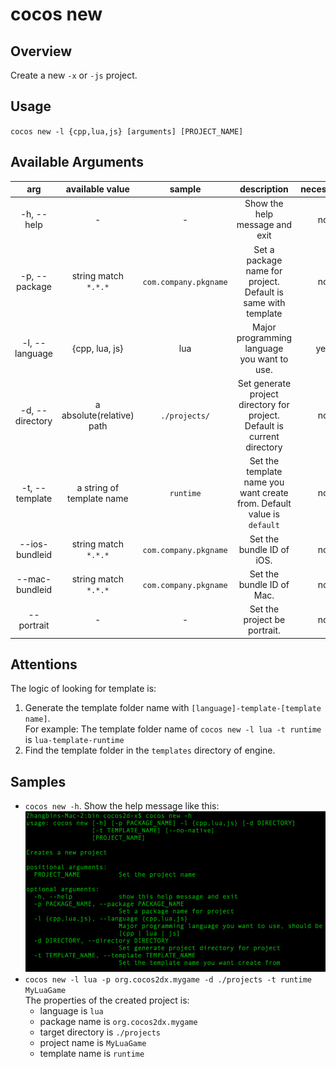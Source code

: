 # cocos new

## Overview

Create a new `-x` or `-js` project.

## Usage

`cocos new -l {cpp,lua,js} [arguments] [PROJECT_NAME]`

## Available Arguments

arg | available value | sample | description | necessary
:------------: | :-------------: | :------------: | :------------: | :------------:
-h, --help | - | - | Show the help message and exit  | no
-p, --package | string match `*.*.*` | `com.company.pkgname` | Set a package name for project. Default is same with template  | no
-l, --language | {cpp, lua, js} | lua | Major programming language you want to use. | yes
-d, --directory | a absolute(relative) path | `./projects/` | Set generate project directory for project. Default is current directory | no
-t, --template | a string of template name | `runtime` | Set the template name you want create from. Default value is `default` | no
--ios-bundleid | string match `*.*.*` | `com.company.pkgname` | Set the bundle ID of iOS. | no
--mac-bundleid | string match `*.*.*` | `com.company.pkgname` | Set the bundle ID of Mac. | no
--portrait | - | - | Set the project be portrait. | no

## Attentions

The logic of looking for template is:

1. Generate the template folder name with `[language]-template-[template name]`.  
	For example: The template folder name of `cocos new -l lua -t runtime` is `lua-template-runtime`
2. Find the template folder in the `templates` directory of engine.

## Samples

* `cocos new -h`. Show the help message like this:
	![new help](help_new.jpg)
* `cocos new -l lua -p org.cocos2dx.mygame -d ./projects -t runtime MyLuaGame`  
The properties of the created project is:  
	* language is `lua`
	* package name is `org.cocos2dx.mygame`
	* target directory is `./projects`
	* project name is `MyLuaGame`
	* template name is `runtime`
